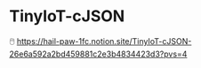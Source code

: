 # TinyIoT-cJSON
🖱️ https://hail-paw-1fc.notion.site/TinyIoT-cJSON-26e6a592a2bd459881c2e3b4834423d3?pvs=4
